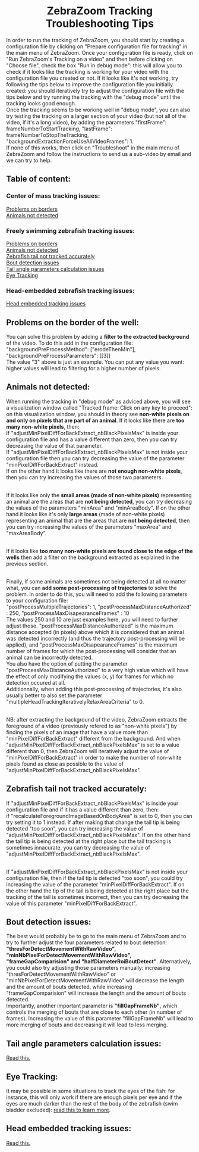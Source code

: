 <H1 CLASS="western" style="text-align:center;">ZebraZoom Tracking Troubleshooting Tips</H1>

In order to run the tracking of ZebraZoom, you should start by creating a configuration file by clicking on "Prepare configuration file for tracking" in the main menu of ZebraZoom. Once your configuration file is ready, click on "Run ZebraZoom's Tracking on a video" and then before clicking on "Choose file", check the box "Run in debug mode": this will allow you to check if it looks like the tracking is working for your video with the configuration file you created or not. If it looks like it's not working, try following the tips below to improve the configuration file you initially created: you should iteratively try to adjust the configuration file with the tips below and try running the tracking with the "debug mode" until the tracking looks good enough.<br/>
Once the tracking seems to be working well in "debug mode", you can also try testing the tracking on a larger section of your video (but not all of the video, if it's a long video), by adding the parameters "firstFrame": frameNumberToStartTracking, "lastFrame": frameNumberToStopTheTracking, "backgroundExtractionForceUseAllVideoFrames": 1.<br/>
If none of this works, then click on "Troubleshoot" in the main menu of ZebraZoom and follow the instructions to send us a sub-video by email and we can try to help.<br/>

<a name="tableofcontent"/>

<H2 CLASS="western">Table of content:</H2>

<H3 CLASS="western">Center of mass tracking issues:</H3>

[Problems on borders](#problemOnBorders)<br/>
[Animals not detected](#animalsNotDetected)<br/>

<H3 CLASS="western">Freely swimming zebrafish tracking issues:</H3>

[Problems on borders](#problemOnBorders)<br/>
[Animals not detected](#animalsNotDetected)<br/>
[Zebrafish tail not tracked accurately](#zebrafishTailNotDetected)<br/>
[Bout detection issues](#boutDetectionIssues)<br/>
[Tail angle parameters calculation issues](#tailAngleParametersCalculationIssues)<br/>
[Eye Tracking](#eyeTracking)<br/>

<H3 CLASS="western">Head-embedded zebrafish tracking issues:</H3>

[Head embedded tracking issues](#headEmbedded)<br/>

<a name="problemOnBorders"/>
<H2 CLASS="western">Problems on the border of the well:</H2>
You can solve this problem by adding a <b>filter to the extracted background</b> of the video. To do this add in the configuration file:<br/>
"backgroundPreProcessMethod": ["erodeThenMin"], "backgroundPreProcessParameters": [[3]]<br/>
The value "3" above is just an example. You can put any value you want: higher values will lead to filtering for a higher number of pixels.<br/>

<a name="animalsNotDetected"/>
<H2 CLASS="western">Animals not detected:</H2>

When running the tracking in "debug mode" as adviced above, you will see a visualization window called "Tracked frame: Click on any key to proceed": on this visualization window, you should in theory see <b>non-white pixels on and only on pixels that are part of an animal</b>. If it looks like there are <b>too many non-white pixels</b>, then:<br/>
If "adjustMinPixelDiffForBackExtract_nbBlackPixelsMax" is inside your configuration file and has a value different than zero, then you can try decreasing the value of that parameter.<br/>
If "adjustMinPixelDiffForBackExtract_nbBlackPixelsMax" is not inside your configuration file then you can try decreasing the value of the parameter "minPixelDiffForBackExtract" instead.<br/>
If on the other hand it looks like there are <b>not enough non-white pixels</b>, then you can try increasing the values of those two parameters.<br/><br/>

If it looks like only the <b>small areas (made of non-white pixels)</b> representing an animal are the areas that are <b>not being detected</b>, you can try decreasing the values of the parameters "minArea" and "minAreaBody". If on the other hand it looks like it's only <b>large areas</b> (made of non-white pixels) representing an animal that are the areas that are <b>not being detected</b>, then you can try increasing the values of the parameters "maxArea" and "maxAreaBody".<br/><br/>

If it looks like <b>too many non-white pixels are found close to the edge of the wells</b> then add a filter on the background extracted as explained in the previous section.<br/><br/>

Finally, if some animals are sometimes not being detected at all no matter what, you can <b>add some post-processing of trajectories</b> to solve the problem. In order to do this, you will need to add the following parameters to your configuration file:<br/>
"postProcessMultipleTrajectories": 1, "postProcessMaxDistanceAuthorized" : 250, "postProcessMaxDisapearanceFrames" : 10<br/>
The values 250 and 10 are just examples here, you will need to further adjust those. "postProcessMaxDistanceAuthorized" is the maximum distance accepted (in pixels) above which it is considered that an animal was detected incorrectly (and thus the trajectory post-processing will be applied), and "postProcessMaxDisapearanceFrames" is the maximum number of frames for which the post-processing will consider that an animal can be incorrectly detected.<br/>
You also have the option of putting the parameter "postProcessMaxDistanceAuthorized" to a very high value which will have the effect of only modifying the values (x, y) for frames for which no detection occured at all.<br/>
Additionnally, when adding this post-processing of trajectories, it's also usually better to also set the parameter "multipleHeadTrackingIterativelyRelaxAreaCriteria" to 0.<br/><br/>

NB: after extracting the background of the video, ZebraZoom extracts the foreground of a video (previously refered to as "non-white pixels") by finding the pixels of an image that have a value more than "minPixelDiffForBackExtract" different from the background. And when "adjustMinPixelDiffForBackExtract_nbBlackPixelsMax" is set to a value different than 0, then ZebraZoom will iteratively adjust the value of "minPixelDiffForBackExtract" in order to make the number of non-white pixels found as close as possible to the value of "adjustMinPixelDiffForBackExtract_nbBlackPixelsMax".<br/>

<a name="zebrafishTailNotDetected"/>

<H2 CLASS="western">Zebrafish tail not tracked accurately:</H2>
If "adjustMinPixelDiffForBackExtract_nbBlackPixelsMax" is inside your configuration file and if it has a value different than zero, then:<br/>
if "recalculateForegroundImageBasedOnBodyArea" is set to 0, then you can try setting it to 1 instead. If after making that change the tail tip is being detected "too soon", you can try increasing the value of "adjustMinPixelDiffForBackExtract_nbBlackPixelsMax". If on the other hand the tail tip is being detected at the right place but the tail tracking is sometimes innacurate, you can try decreasing the value of "adjustMinPixelDiffForBackExtract_nbBlackPixelsMax".<br/><br/>

If "adjustMinPixelDiffForBackExtract_nbBlackPixelsMax" is not inside your configuration file, then if the tail tip is detected "too soon", you could try increasing the value of the parameter "minPixelDiffForBackExtract". If on the other hand the tip of the tail is being detected at the right place but the tracking of the tail is sometimes incorrect, then you can try decreasing the value of this parameter "minPixelDiffForBackExtract".<br/>


<a name="boutDetectionIssues"/>
<H2 CLASS="western">Bout detection issues:</H2>
The best would probably be to go to the main menu of ZebraZoom and to try to further adjust the four parameters related to bout detection: <b>"thresForDetectMovementWithRawVideo", "minNbPixelForDetectMovementWithRawVideo", "frameGapComparision" and "halfDiameterRoiBoutDetect"</b>. Alternatively, you could also try adjusting those parameters manually: increasing "thresForDetectMovementWithRawVideo" or "minNbPixelForDetectMovementWithRawVideo" will decrease the length and the amount of bouts detected, while increasing "frameGapComparision" will increase the length and the amount of bouts detected.<br/>
Importantly, another important parameter is <b>"fillGapFrameNb"</b>, which controls the merging of bouts that are close to each other (in number of frames). Increasing the value of this parameter "fillGapFrameNb" will lead to more merging of bouts and decreasing it will lead to less merging.<br/>


<a name="tailAngleParametersCalculationIssues"/>
<H2 CLASS="western">Tail angle parameters calculation issues:</H2>
<a href="https://github.com/oliviermirat/ZebraZoom#hyperparametersTailAngleSmoothBoutsAndBendsDetect" target="_blank">Read this.</a>


<a name="eyeTracking"/>
<H2 CLASS="western">Eye Tracking:</H2>
It may be possible in some situations to track the eyes of the fish: for instance, this will only work if there are enough pixels per eye and if the eyes are much darker than the rest of the body of the zebrafish (swim bladder excluded): <a href="https://github.com/oliviermirat/ZebraZoom#eyesTracking" target="_blank">read this to learn more</a>.


<a name="headEmbedded"/>
<H2 CLASS="western">Head embedded tracking issues:</H2>
<a href="https://github.com/oliviermirat/ZebraZoom#extremeHeadEmbeddedTailTracking" target="_blank">Read this.</a>

